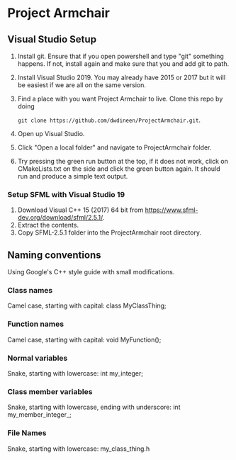 # Project Armchair

## Visual Studio Setup

1. Install git. Ensure that if you open powershell and type "git" something happens. 
   If not, install again and make sure that you and add git to path.
2. Install Visual Studio 2019. You may already have 2015 or 2017 but it will be easiest if we
   are all on the same version.
3. Find a place with you want Project Armchair to live. Clone this repo by doing
   
   `git clone https://github.com/dwdineen/ProjectArmchair.git`.
4. Open up Visual Studio.
5. Click "Open a local folder" and navigate to ProjectArmchair folder.
6. Try pressing the green run button at the top, if it does not work, click on
   CMakeLists.txt on the side and click the green button again. It should run
   and produce a simple text output.

### Setup SFML with Visual Studio 19

1. Download Visual C++ 15 (2017) 64 bit from https://www.sfml-dev.org/download/sfml/2.5.1/.
2. Extract the contents.
3. Copy SFML-2.5.1 folder into the ProjectArmchair root directory.

## Naming conventions

Using Google's C++ style guide with small modifications.

### Class names

Camel case, starting with capital: class MyClassThing;

### Function names

Camel case, starting with capital: void MyFunction();

### Normal variables

Snake, starting with lowercase: int my\_integer;

### Class member variables

Snake, starting with lowercase, ending with underscore: int my\_member\_integer\_;

### File Names

Snake, starting with lowercase: my\_class\_thing.h
